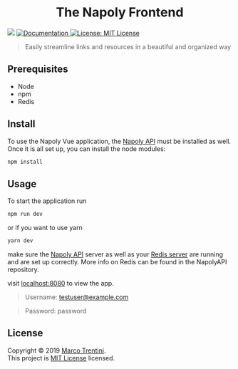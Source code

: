 <h1 align="center">The Napoly Frontend</h1>
<p>
  <img src="https://img.shields.io/badge/version-1.0.0-blue.svg?cacheSeconds=2592000" />
  <a href="https://github.com/Divepit/napoly/wiki">
    <img alt="Documentation" src="https://img.shields.io/badge/documentation-yes-brightgreen.svg" target="_blank" />
  </a>
  <a href="https://opensource.org/licenses/MIT">
    <img alt="License: MIT License" src="https://img.shields.io/badge/License-MIT License-yellow.svg" target="_blank" />
  </a>
</p>

> Easily streamline links and resources in a beautiful and organized way

## Prerequisites

- Node
- npm
- Redis

## Install

To use the Napoly Vue application, the [Napoly API](https://github.com/Divepit/napolyAPI) must be installed as well. Once it is all set up, you can install the node modules:

```sh
npm install
```

## Usage

To start the application run
```sh
npm run dev
```
or if you want to use yarn
```sh
yarn dev
```
make sure the [Napoly API](https://github.com/Divepit/napolyAPI) server as well as your [Redis server](https://redis.io) are running and are set up correctly. More info on Redis can be found in the NapolyAPI repository.

visit [localhost:8080](http://localhost:8080) to view the app.

> Username: testuser@example.com

> Password: password

## License

Copyright © 2019 [Marco Trentini](https://github.com/Divepit).<br />
This project is [MIT License](https://opensource.org/licenses/MIT) licensed.
